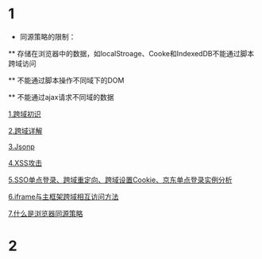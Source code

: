# 1
* 同源策略的限制：

** 存储在浏览器中的数据，如localStroage、Cooke和IndexedDB不能通过脚本跨域访问

** 不能通过脚本操作不同域下的DOM

** 不能通过ajax请求不同域的数据

[1.跨域初识](http://www.cnblogs.com/2050/p/3191744.html)

[2.跨域详解](https://blog.csdn.net/wonking666/article/details/79159180)

[3.Jsonp](https://www.cnblogs.com/chiangchou/p/jsonp.html)

[4.XSS攻击](https://baike.baidu.com/item/XSS攻击/954065?fr=aladdin)

[5.SSO单点登录、跨域重定向、跨域设置Cookie、京东单点登录实例分析](https://blog.csdn.net/clh604/article/details/20365967?utm_source=blogxgwz0)

[6.iframe与主框架跨域相互访问方法](https://blog.csdn.net/fdipzone/article/details/17619673)

[7.什么是浏览器同源策略](https://www.cnblogs.com/laixiangran/p/9064769.html)

# 2

